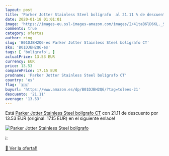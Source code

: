 ```yaml
---
layout: post
title: 'Parker Jotter Stainless Steel bolígrafo  al 21.11 % de descuento'
date: 2020-01-18 01:01:01
image: 'https://images-eu.ssl-images-amazon.com/images/I/41taB6lD6KL._SL200_.jpg'
comments: true
category: ofertas
author: ring
slug: 'B01DJBH2Q6-es Parker Jotter Stainless Steel bolígrafo CT'
sku: 'B01DJBH2Q6-es'
tags: [ 'bolígrafo', ]
actualPrice: 13.53 EUR
currency: EUR
price: 13.53
comparePrice: 17.15 EUR
prodname: 'Parker Jotter Stainless Steel bolígrafo CT'
country: 'es'
flag: '🇪🇸'
buyurl: 'https://www.amazon.es/dp/B01DJBH2Q6/?tag=tolees-21'
descuento: '21.11'
average: '13.53'
---
```


Está [Parker Jotter Stainless Steel bolígrafo CT](https://www.amazon.es/dp/B01DJBH2Q6/?tag=tolees-21) con 21.11 de descuento por 13.53 EUR (original: 17.15 EUR) en el siguiente enlace!

[![Parker Jotter Stainless Steel bolígrafo ](https://images-eu.ssl-images-amazon.com/images/I/41taB6lD6KL._SL200_.jpg)](https://www.amazon.es/dp/B01DJBH2Q6/?tag=tolees-21)

ℹ️:


[🛒 Ver la oferta!!](https://www.amazon.es/dp/B01DJBH2Q6/?tag=tolees-21)
